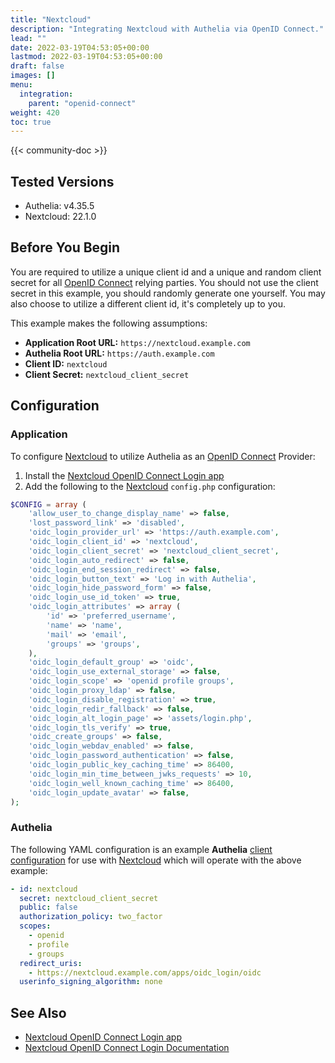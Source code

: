 ```yaml
---
title: "Nextcloud"
description: "Integrating Nextcloud with Authelia via OpenID Connect."
lead: ""
date: 2022-03-19T04:53:05+00:00
lastmod: 2022-03-19T04:53:05+00:00
draft: false
images: []
menu:
  integration:
    parent: "openid-connect"
weight: 420
toc: true
---
```


{{< community-doc >}}

## Tested Versions

- Authelia: v4.35.5
- Nextcloud: 22.1.0

## Before You Begin

You are required to utilize a unique client id and a unique and random client secret for all [OpenID Connect] relying
parties. You should not use the client secret in this example, you should randomly generate one yourself. You may also
choose to utilize a different client id, it's completely up to you.

This example makes the following assumptions:

- **Application Root URL:** `https://nextcloud.example.com`
- **Authelia Root URL:** `https://auth.example.com`
- **Client ID:** `nextcloud`
- **Client Secret:** `nextcloud_client_secret`

## Configuration

### Application

To configure [Nextcloud] to utilize Authelia as an [OpenID Connect] Provider:

1. Install the [Nextcloud OpenID Connect Login app]
2. Add the following to the [Nextcloud] `config.php` configuration:

```php
$CONFIG = array (
    'allow_user_to_change_display_name' => false,
    'lost_password_link' => 'disabled',
    'oidc_login_provider_url' => 'https://auth.example.com',
    'oidc_login_client_id' => 'nextcloud',
    'oidc_login_client_secret' => 'nextcloud_client_secret',
    'oidc_login_auto_redirect' => false,
    'oidc_login_end_session_redirect' => false,
    'oidc_login_button_text' => 'Log in with Authelia',
    'oidc_login_hide_password_form' => false,
    'oidc_login_use_id_token' => true,
    'oidc_login_attributes' => array (
        'id' => 'preferred_username',
        'name' => 'name',
        'mail' => 'email',
        'groups' => 'groups',
    ),
    'oidc_login_default_group' => 'oidc',
    'oidc_login_use_external_storage' => false,
    'oidc_login_scope' => 'openid profile groups',
    'oidc_login_proxy_ldap' => false,
    'oidc_login_disable_registration' => true,
    'oidc_login_redir_fallback' => false,
    'oidc_login_alt_login_page' => 'assets/login.php',
    'oidc_login_tls_verify' => true,
    'oidc_create_groups' => false,
    'oidc_login_webdav_enabled' => false,
    'oidc_login_password_authentication' => false,
    'oidc_login_public_key_caching_time' => 86400,
    'oidc_login_min_time_between_jwks_requests' => 10,
    'oidc_login_well_known_caching_time' => 86400,
    'oidc_login_update_avatar' => false,
);
```

### Authelia

The following YAML configuration is an example **Authelia**
[client configuration](../../../configuration/identity-providers/open-id-connect.md#clients) for use with [Nextcloud]
which will operate with the above example:

```yaml
- id: nextcloud
  secret: nextcloud_client_secret
  public: false
  authorization_policy: two_factor
  scopes:
    - openid
    - profile
    - groups
  redirect_uris:
    - https://nextcloud.example.com/apps/oidc_login/oidc
  userinfo_signing_algorithm: none
```

## See Also

- [Nextcloud OpenID Connect Login app]
- [Nextcloud OpenID Connect Login Documentation](https://github.com/pulsejet/nextcloud-oidc-login)

[Nextcloud]: https://nextcloud.com/
[Nextcloud OpenID Connect Login app]: https://apps.nextcloud.com/apps/oidc_login
[OpenID Connect]: ../../openid-connect/introduction.md
